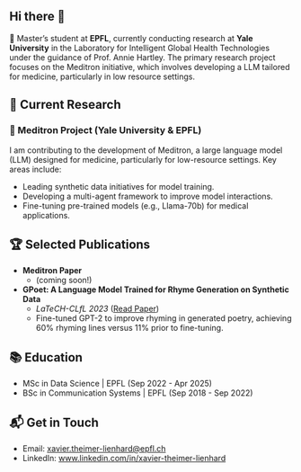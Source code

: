 ## Hi there 👋

🔭 Master’s student at **EPFL**, currently conducting research at **Yale University** in the Laboratory for Intelligent Global Health Technologies under the guidance of Prof. Annie Hartley. The primary research project focuses on the Meditron initiative, which involves developing a LLM tailored for medicine, particularly in low resource settings.


## 🧠 Current Research

### 🌟 Meditron Project (Yale University & EPFL)
I am contributing to the development of Meditron, a large language model (LLM) designed for medicine, particularly for low-resource settings. Key areas include:
* Leading synthetic data initiatives for model training.
* Developing a multi-agent framework to improve model interactions.
* Fine-tuning pre-trained models (e.g., Llama-70b) for medical applications.

## 🏆 Selected Publications
* **Meditron Paper**
  - (coming soon!)
* **GPoet: A Language Model Trained for Rhyme Generation on Synthetic Data**
  - _LaTeCH-CLfL 2023_ ([Read Paper](https://aclanthology.org/2023.latechclfl-1.2/))
  - Fine-tuned GPT-2 to improve rhyming in generated poetry, achieving 60% rhyming lines versus 11% prior to fine-tuning.

## 📚 Education

* MSc in Data Science | EPFL (Sep 2022 - Apr 2025)
* BSc in Communication Systems | EPFL (Sep 2018 - Sep 2022)

## 📬 Get in Touch
* Email: xavier.theimer-lienhard@epfl.ch
* LinkedIn: www.linkedin.com/in/xavier-theimer-lienhard
<!--
**Xkrilandar/Xkrilandar** is a ✨ _special_ ✨ repository because its `README.md` (this file) appears on your GitHub profile.

Here are some ideas to get you started:

- 🔭 I’m currently working on ...
- 🌱 I’m currently learning ...
- 👯 I’m looking to collaborate on ...
- 🤔 I’m looking for help with ...
- 💬 Ask me about ...
- 📫 How to reach me: ...
- 😄 Pronouns: ...
- ⚡ Fun fact: ...
-->
